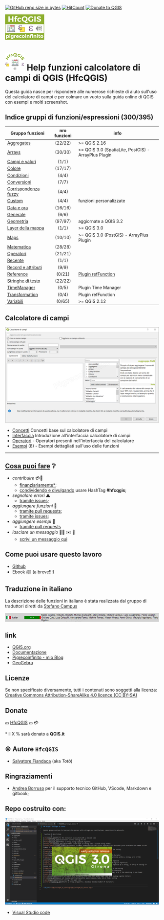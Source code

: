 [![GitHub repo size in bytes](https://img.shields.io/github/repo-size/pigreco/HfcQGIS.svg?style=flat-square)](https://github.com/pigreco/HfcQGIS)
[![HitCount](http://hits.dwyl.io/pigreco/HfcQGIS.svg)](http://hits.dwyl.io/pigreco/HfcQGIS)
[![Donate to QGIS](https://img.shields.io/badge/donate%20to-QGIS-green.svg?style=flat-square)](http://qgis.org/en/site/getinvolved/donations.html)

![logo](img/logo_def_128.png)

# ![logo](img/logo_def2_64.png) Help funzioni calcolatore di campi di QGIS (HfcQGIS)

Questa guida nasce per rispondere alle numerose richieste di aiuto sull'uso del calcolatore di campi e per colmare un vuoto sulla guida online di QGIS con esempi e molti screenshot.

## Indice gruppi di funzioni/espressioni (300/395)

Gruppo funzioni|nro funzioni|info
---------------|:----------:|----
[Aggregates](/gr_funzioni/aggregates) |(22/22)| >= QGIS 2.16  
[Arrays](/gr_funzioni/arrays)| (30/30) |>= QGIS 3.0 (SpatiaLite, PostGIS) - ArrayPlus Plugin
[Campi e valori](/gr_funzioni/campi_e_valori)| (1/1)|
[Colore](/gr_funzioni/colore)| (17/17)|
[Condizioni](/gr_funzioni/condizioni)| (4/4)|
[Conversioni](/gr_funzioni/conversioni)| (7/7)|
[Corrispondenza fuzzy](/gr_funzioni/corrispondenza_fuzzy)| (4/4)|
[Custom](/gr_funzioni/custom)| (4/4)| funzioni personalizzate
[Data e ora](/gr_funzioni/data_ora) |(16/16)|
[Generale](/gr_funzioni/generale)| (6/6)|
[Geometria](/gr_funzioni/geometria) |(97/97)| aggiornate a QGIS 3.2
[Layer della mappa](/gr_funzioni/layer_della_mappa)| (1/1)| >= QGIS 3.0
[Maps](/gr_funzioni/maps)| (10/10) |>= QGIS 3.0 (PostGIS) - ArrayPlus Plugin
[Matematica](/gr_funzioni/matematica)| (28/28)|
[Operatori](/gr_funzioni/operatori)| (21/21)|
[Recente](/gr_funzioni/recente) |(1/1)|
[Record e attributi](/gr_funzioni/record_e_attributi)| (9/9)|
[Reference](/gr_funzioni/reference)| (0/21)| [Plugin refFunction](https://plugins.qgis.org/plugins/refFunctions/)
[Stringhe di testo](/gr_funzioni/stringhe_di_testo)| (22/22)|
[TimeManager](/gr_funzioni/timemanager)| (0/5)| Plugin Time Manager
[Transformation](/gr_funzioni/transformation)| (0/4)| Plugin refFunction
[Variabili](/gr_funzioni/variabili) |(0/65) |>= QGIS 2.12

## Calcolatore di campi

![screen1](img/calcolatore_campi1.png "Interfaccia Calcolatore di campi QGIS")

* [Concetti](/concetti.md) Concetti base sul calcolatore di campi
* [Interfaccia](/interfaccia.md) Introduzione all'interfaccia calcolatore di campi
* [Operatori](/operatori.md) - Operatori presenti nell'interfaccia del calcolatore
* [Esempi](/esempi) (8) - Esempi dettagliati sull'uso delle funzioni

---
## [Cosa puoi fare](/CONTRIBUTING.md) ❔

- *contribuire* 💳📣
    - [finanziariamente*](https://www.paypal.me/pigrecoinfinito);
    - [condividendo e divulgando](https://www.facebook.com/) usare HashTag **#hfcqgis**;
- *segnalare errori* ⚠️
    - [tramite issues](https://github.com/pigreco/HfcQGIS/issues);
- *aggiungere funzioni* 🎫
    - [tramite pull requests](https://github.com/pigreco/HfcQGIS/pulls);
    - [tramite issues](https://github.com/pigreco/HfcQGIS/issues);
- *aggiungere esempi* 📝
    - [tramite pull requests](https://github.com/pigreco/HfcQGIS/pulls)
- *lasciare un messaggio* 📝💭 ✉️ 📮
    - [scrivi un messaggio qui](https://github.com/pigreco/HfcQGIS/issues/1)

## Come puoi usare questo lavoro

* [Github](https://github.com/pigreco/HfcQGIS)
* Ebook 🕮 (a breve!!!)

## Traduzione in italiano

La descrizione delle funzioni in italiano è stata realizzata dal gruppo di traduttori diretti da [Stefano Campus](https://twitter.com/skampus1967?lang=it)

![ita](img/traduttori.png  "screen da QGIS")

## link

* [QGIS.org](https://qgis.org/it/site/)
* [Documentazione](https://qgis.org/it/docs/index.html#)
* [Pigrecoinfinito - mio Blog](https://pigrecoinfinito.wordpress.com/)
* [GeoGebra](https://www.geogebra.org/?lang=it)

## Licenze

Se non specificato diversamente, tutti i contenuti sono soggetti alla licenza: [Creative Commons Attribution-ShareAlike 4.0 licence (CC BY-SA)](https://creativecommons.org/licenses/by-sa/4.0/)

## Donate

💶 [HfcQGIS](https://www.paypal.me/pigrecoinfinito) 💶 💳

\* il X % sarà donato a **QGIS.it** 

## ©️ Autore `HfcQGIS`

* [Salvatore Fiandaca](https://twitter.com/totofiandaca?lang=it) (aka _Totò_)

## Ringraziamenti

* [Andrea Borruso](https://twitter.com/aborruso?lang=it) per il supporto tecnico GitHub, VScode, Markdown e gitbook;

## Repo costruito con:

![screen2](img/VScode_QGIS.png "screen VScode e QGIS 3")

* [Visual Studio code](https://it.wikipedia.org/wiki/Visual_Studio_Code)

